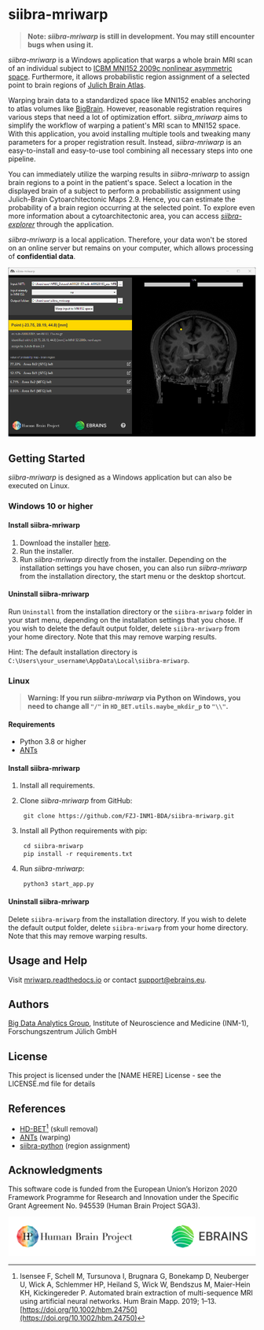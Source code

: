 # siibra-mriwarp

> **Note: _siibra-mriwarp_ is still in development. You may still encounter bugs when using it.**

_siibra-mriwarp_ is a Windows application that warps a whole brain MRI scan of an individual subject to [ICBM MNI152 2009c nonlinear asymmetric space](https://www.bic.mni.mcgill.ca/ServicesAtlases/ICBM152NLin2009). Furthermore, it allows probabilistic region assignment of a selected point to brain regions of [Julich Brain Atlas](https://julich-brain-atlas.de/).

Warping brain data to a standardized space like MNI152 enables anchoring to atlas volumes like [BigBrain](https://julich-brain-atlas.de/atlas/bigbrain). However, reasonable registration requires various steps that need a lot of optimization effort. _siibra_mriwarp_ aims to simplify the workflow of warping a patient's MRI scan to MNI152 space. With this application, you avoid installing multiple tools and tweaking many parameters for a proper registration result. Instead, _siibra-mriwarp_ is an easy-to-install and easy-to-use tool combining all necessary steps into one pipeline. 

You can immediately utilize the warping results in _siibra-mriwarp_ to assign brain regions to a point in the patient's space. Select a location in the displayed brain of a subject to perform a probabilistic assignment using Julich-Brain Cytoarchitectonic Maps 2.9. Hence, you can estimate the probability of a brain region occurring at the selected point. To explore even more information about a cytoarchitectonic area, you can access [_siibra-explorer_](https://atlases.ebrains.eu/viewer/human) through the application.

_siibra-mriwarp_ is a local application. Therefore, your data won't be stored on an online server but remains on your computer, which allows processing of **confidential data**.

![image](docs/images/teaser.png)

## Getting Started

_siibra-mriwarp_ is designed as a Windows application but can also be executed on Linux.

### Windows 10 or higher

#### Install siibra-mriwarp

1. Download the installer [here](https://fz-juelich.sciebo.de/s/N9taLOGoE5MiSz8/download).
2. Run the installer.
3. Run _siibra-mriwarp_ directly from the installer. Depending on the installation settings you have chosen, you can also run _siibra-mriwarp_ from the installation directory, the start menu or the desktop shortcut.

#### Uninstall siibra-mriwarp

Run `Uninstall` from the installation directory or the `siibra-mriwarp` folder in your start menu, depending on the installation settings that you chose. If you wish to delete the default output folder, delete `siibra-mriwarp` from your home directory. Note that this may remove warping results.

Hint: The default installation directory is `C:\Users\your_username\AppData\Local\siibra-mriwarp`.

### Linux

> **Warning: If you run _siibra-mriwarp_ via Python on Windows, you need to change all `"/"` in `HD_BET.utils.maybe_mkdir_p` to `"\\"`.**

#### Requirements

* Python 3.8 or higher
* [ANTs](https://github.com/ANTsX/ANTs/wiki/Compiling-ANTs-on-Linux-and-Mac-OS)

#### Install siibra-mriwarp

1. Install all requirements.
2. Clone _siibra-mriwarp_ from GitHub:

        git clone https://github.com/FZJ-INM1-BDA/siibra-mriwarp.git

3. Install all Python requirements with pip:

        cd siibra-mriwarp
        pip install -r requirements.txt

5. Run _siibra-mriwarp_:

        python3 start_app.py

#### Uninstall siibra-mriwarp

Delete `siibra-mriwarp` from the installation directory. If you wish to delete the default output folder, delete `siibra-mriwarp` from your home directory. Note that this may remove warping results.

## Usage and Help

Visit [mriwarp.readthedocs.io](https://mriwarp.readthedocs.io) or contact [support@ebrains.eu](mailto:support@ebrains.eu?subject=[siibra-mriwarp]).

## Authors

[Big Data Analytics Group](https://fz-juelich.de/en/inm/inm-1/research/big-data-analytics), Institute of Neuroscience and Medicine (INM-1), Forschungszentrum Jülich GmbH

## License

This project is licensed under the [NAME HERE] License - see the LICENSE.md file for details

## References

* [HD-BET](https://github.com/MIC-DKFZ/HD-BET)[^1] (skull removal)
* [ANTs](http://stnava.github.io/ANTs/) (warping)
* [siibra-python](https://github.com/FZJ-INM1-BDA/siibra-python) (region assignment)

[^1]: Isensee F, Schell M, Tursunova I, Brugnara G, Bonekamp D, Neuberger U, Wick A, Schlemmer HP, Heiland S, Wick W, Bendszus M, Maier-Hein KH, Kickingereder P. Automated brain extraction of multi-sequence MRI using artificial neural networks. Hum Brain Mapp. 2019; 1–13. [https://doi.org/10.1002/hbm.24750](https://doi.org/10.1002/hbm.24750)

## Acknowledgments

This software code is funded from the European Union’s Horizon 2020 Framework Programme for Research and Innovation under the Specific Grant Agreement No. 945539 (Human Brain Project SGA3).

![image](./data/hbp_ebrains_color_dark.png)
